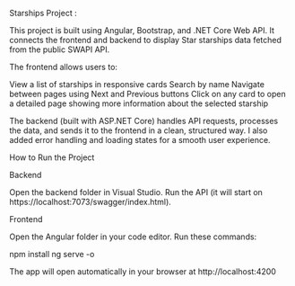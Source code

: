 
Starships Project :

This project is built using Angular, Bootstrap, and .NET Core Web API.
It connects the frontend and backend to display Star starships data fetched from the public SWAPI API.

The frontend allows users to:

View a list of starships in responsive cards
Search by name
Navigate between pages using Next and Previous buttons
Click on any card to open a detailed page showing more information about the selected starship

The backend (built with ASP.NET Core) handles API requests, processes the data, and sends it to the frontend in a clean, structured way.
I also added error handling and loading states for a smooth user experience.

How to Run the Project

Backend

Open the backend folder in Visual Studio.
Run the API (it will start on https://localhost:7073/swagger/index.html).

Frontend

Open the Angular folder in your code editor.
Run these commands:

npm install
ng serve -o

The app will open automatically in your browser at http://localhost:4200
